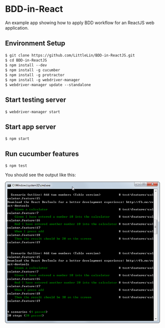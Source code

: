 BDD-in-React
============
An example app showing how to apply BDD workflow for an ReactJS web application.

Environment Setup
-----------------
```
$ git clone https://github.com/LittleLin/BDD-in-ReactJS.git
$ cd BDD-in-ReactJS
$ npm install --dev
$ npm install -g cucumber
$ npm install -g protractor 
$ npm install -g webdriver-manager 
$ webdriver-manager update --standalone
```

Start testing server
--------------------
```
$ webdriver-manager start
```

Start app server
--------------------
```
$ npm start
```

Run cucumber features
--------------------
```
$ npm test
```

You should see the output like this:

![Test Result](screenshot.png)
